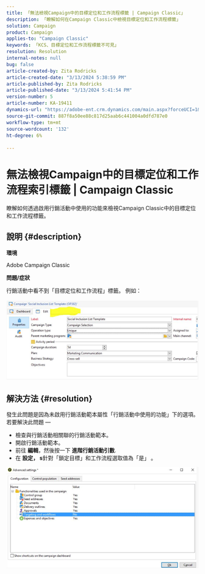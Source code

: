 ```yaml
---
title: 「無法檢視Campaign中的目標定位和工作流程標籤 | Campaign Classic」
description: 「瞭解如何在Campaign Classic中檢視目標定位和工作流程標籤」
solution: Campaign
product: Campaign
applies-to: "Campaign Classic"
keywords: 「KCS、目標定位和工作流程標籤不可見」
resolution: Resolution
internal-notes: null
bug: false
article-created-by: Zita Rodricks
article-created-date: "3/13/2024 5:38:59 PM"
article-published-by: Zita Rodricks
article-published-date: "3/13/2024 5:41:54 PM"
version-number: 5
article-number: KA-19411
dynamics-url: "https://adobe-ent.crm.dynamics.com/main.aspx?forceUCI=1&pagetype=entityrecord&etn=knowledgearticle&id=4f849390-60e1-ee11-904c-0022480a227c"
source-git-commit: 887f8a50ee88c817d25aab6c441004a0dfd787e0
workflow-type: tm+mt
source-wordcount: '132'
ht-degree: 6%

---
```


# 無法檢視Campaign中的目標定位和工作流程索引標籤 | Campaign Classic


瞭解如何透過啟用行銷活動中使用的功能來檢視Campaign Classic中的目標定位和工作流程標籤。

## 說明 {#description}


<b>環境</b>

Adobe Campaign Classic

<b>問題/症狀</b>

行銷活動中看不到「目標定位和工作流程」標籤。 例如：
<br><br>![](assets/___50849390-60e1-ee11-904c-0022480a227c___.png)<br>

## 解決方法 {#resolution}


發生此問題是因為未啟用行銷活動範本屬性「行銷活動中使用的功能」下的選項。 若要解決此問題 — 

- 檢查與行銷活動相關聯的行銷活動範本。
- 開啟行銷活動範本。
- 前往 <b>編輯</b>，然後按一下 <b>進階行銷活動引數</b>.
- 在 <b>設定， s</b>針對「鎖定目標」和工作流程選取值為「是」 。


![](assets/f184a935-4ace-ec11-a7b5-00224809c196.png)
